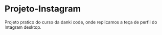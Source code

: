 # Projeto-Instagram
 Projeto pratico do curso da danki code, onde replicamos a teça de perfil do Intagram desktop.
